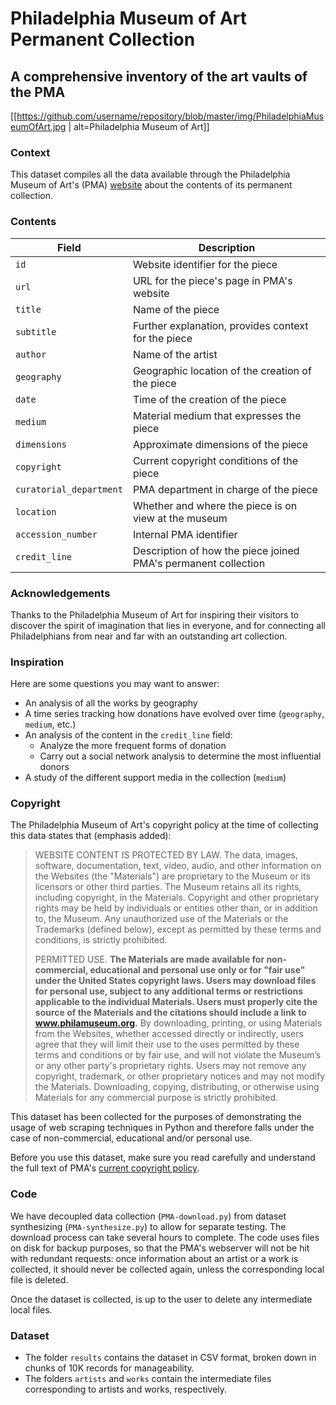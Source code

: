 # Philadelphia Museum of Art Permanent Collection
## A comprehensive inventory of the art vaults of the PMA

[[https://github.com/username/repository/blob/master/img/PhiladelphiaMuseumOfArt.jpg | alt=Philadelphia Museum of Art]]

### Context

This dataset compiles all the data available through the Philadelphia Museum of Art's (PMA) [website](https://www.philamuseum.org) about the contents of its permanent collection.

### Contents

| Field | Description |
| --- | --- |
| `id` | Website identifier for the piece |
| `url` | URL for the piece's page in PMA's website |
| `title` | Name of the piece |
| `subtitle` | Further explanation, provides context for the piece |
| `author` | Name of the artist |
| `geography` | Geographic location of the creation of the piece |
| `date` | Time of the creation of the piece |
| `medium` | Material medium that expresses the piece |
| `dimensions` | Approximate dimensions of the piece |
| `copyright` | Current copyright conditions of the piece |
| `curatorial_department` | PMA department in charge of the piece |
| `location` | Whether and where the piece is on view at the museum |
| `accession_number` | Internal PMA identifier |
| `credit_line` | Description of how the piece joined PMA's permanent collection |

### Acknowledgements

Thanks to the Philadelphia Museum of Art for inspiring their visitors to discover the spirit of imagination that lies in everyone, and for connecting all Philadelphians from near and far with an outstanding art collection.

### Inspiration

Here are some questions you may want to answer:

* An analysis of all the works by geography
* A time series tracking how donations have evolved over time (`geography`, `medium`, etc.)
* An analysis of the content in the `credit_line` field:
    * Analyze the more frequent forms of donation
    * Carry out a social network analysis to determine the most influential donors
* A study of the different support media in the collection (`medium`)


### Copyright

The Philadelphia Museum of Art's copyright policy at the time of collecting this data states that (emphasis added):

> WEBSITE CONTENT IS PROTECTED BY LAW. The data, images, software, documentation, text, video, audio, and other information on the Websites (the "Materials") are proprietary to the Museum or its licensors or other third parties. The Museum retains all its rights, including copyright, in the Materials. Copyright and other proprietary rights may be held by individuals or entities other than, or in addition to, the Museum. Any unauthorized use of the Materials or the Trademarks (defined below), except as permitted by these terms and conditions, is strictly prohibited.
> 
> PERMITTED USE. **The Materials are made available for non-commercial, educational and personal use only or for "fair use" under the United States copyright laws. Users may download files for personal use, subject to any additional terms or restrictions applicable to the individual Materials. Users must properly cite the source of the Materials and the citations should include a link to www.philamuseum.org.** By downloading, printing, or using Materials from the Websites, whether accessed directly or indirectly, users agree that they will limit their use to the uses permitted by these terms and conditions or by fair use, and will not violate the Museum’s or any other party's proprietary rights. Users may not remove any copyright, trademark, or other proprietary notices and may not modify the Materials. Downloading, copying, distributing, or otherwise using Materials for any commercial purpose is strictly prohibited.

This dataset has been collected for the purposes of demonstrating the usage of web scraping techniques in Python and therefore falls under the case of non-commercial, educational and/or personal use.

Before you use this dataset, make sure you read carefully and understand the full text of PMA's [current copyright policy](https://www.philamuseum.org/copyright.html).

### Code

We have decoupled data collection (`PMA-download.py`) from dataset synthesizing (`PMA-synthesize.py`) to allow for separate testing. The download process can take several hours to complete. The code uses files on disk for backup purposes, so that the PMA's webserver will not be hit with redundant requests: once information about an artist or a work is collected, it should never be collected again, unless the corresponding local file is deleted.

Once the dataset is collected, is up to the user to delete any intermediate local files.

### Dataset

* The folder `results` contains the dataset in CSV format, broken down in chunks of 10K records for manageability.
* The folders `artists` and `works` contain the intermediate files corresponding to artists and works, respectively.